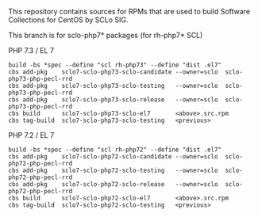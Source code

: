 This repository contains sources for RPMs that are used
to build Software Collections for CentOS by SCLo SIG.

This branch is for sclo-php7* packages (for rh-php7* SCL)


PHP 7.3 / EL 7

    build -bs *spec --define "scl rh-php73" --define "dist .el7"
    cbs add-pkg    sclo7-sclo-php73-sclo-candidate --owner=sclo  sclo-php73-php-pecl-rrd
    cbs add-pkg    sclo7-sclo-php73-sclo-testing   --owner=sclo  sclo-php73-php-pecl-rrd
    cbs add-pkg    sclo7-sclo-php73-sclo-release   --owner=sclo  sclo-php73-php-pecl-rrd
    cbs build      sclo7-sclo-php73-sclo-el7       <above>.src.rpm
    cbs tag-build  sclo7-sclo-php73-sclo-testing   <previous>

PHP 7.2 / EL 7

    build -bs *spec --define "scl rh-php72" --define "dist .el7"
    cbs add-pkg    sclo7-sclo-php72-sclo-candidate --owner=sclo  sclo-php72-php-pecl-rrd
    cbs add-pkg    sclo7-sclo-php72-sclo-testing   --owner=sclo  sclo-php72-php-pecl-rrd
    cbs add-pkg    sclo7-sclo-php72-sclo-release   --owner=sclo  sclo-php72-php-pecl-rrd
    cbs build      sclo7-sclo-php72-sclo-el7       <above>.src.rpm
    cbs tag-build  sclo7-sclo-php72-sclo-testing   <previous>

